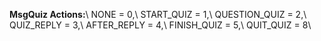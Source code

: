 **MsgQuiz Actions:**\\
NONE = 0,\\
START_QUIZ = 1,\\
QUESTION_QUIZ = 2,\\
QUIZ_REPLY = 3,\\
AFTER_REPLY = 4,\\
FINISH_QUIZ = 5,\\
QUIT_QUIZ = 8\\
